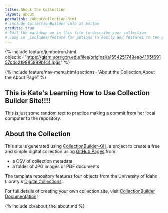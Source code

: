 ```yaml
---
title: About the Collection
layout: about
permalink: /aboutcollection.html
# include CollectionBuilder info at bottom
credits: true
# Edit the markdown on in this file to describe your collection
# Look in _includes/feature for options to easily add features to the page
---
```


{% include feature/jumbotron.html objectid="https://glam.uoregon.edu/files/original/a1554251749eab4165f69157c4c219885999b1c4.jpgs" %}

{% include feature/nav-menu.html sections="About the Collection;About the About Page" %}

## This is Kate's Learning How to Use Collection Builder Site!!!!

This is just some random text to practice making a commit from her local computer to the repository.

## About the Collection

This site is generated using [CollectionBuilder-GH](https://collectionbuilding.github.io/gh/), a project to create a free and simple digital collection using [GitHub Pages](https://pages.github.com/) from:

- a CSV of collection metadata
- a folder of JPG images or PDF documents

The template repository features four objects from the University of Idaho Library's [Digital Collections](https://www.lib.uidaho.edu/digital).

For full details of creating your own collection site, visit [CollectionBuilder Documentation](https://collectionbuilder.github.io/cb-docs/)!

<!-- IMPORTANT!!! DELETE this comment and the include below when you are finished editing this page for your collection. The include below introduces about page features. They will show up on your collection's about page until you delete it.  -->
{% include cb/about_the_about.md %}
